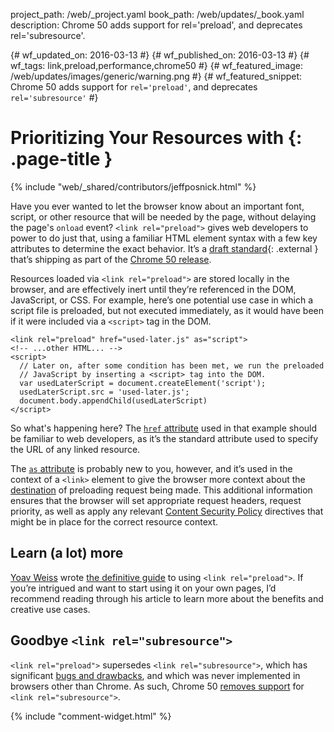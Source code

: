 project_path: /web/_project.yaml
book_path: /web/updates/_book.yaml
description: Chrome 50 adds support for rel='preload', and deprecates rel='subresource'.

{# wf_updated_on: 2016-03-13 #}
{# wf_published_on: 2016-03-13 #}
{# wf_tags: link,preload,performance,chrome50 #}
{# wf_featured_image: /web/updates/images/generic/warning.png #}
{# wf_featured_snippet: Chrome 50 adds support for <code>rel='preload'</code>, and deprecates <code>rel='subresource'</code> #}


# Prioritizing Your Resources with <link rel='preload'> {: .page-title }

{% include "web/_shared/contributors/jeffposnick.html" %}

Have you ever wanted to let the browser know about an important font, script, or
other resource that will be needed by the page, without delaying the page's
`onload` event? `<link rel="preload">` gives web developers to power to do just
that, using a familiar HTML element syntax with a few key attributes to
determine the exact behavior. It’s a
[draft standard](http://w3c.github.io/preload/){: .external } that’s shipping as part of the
[Chrome 50 release](https://www.chromestatus.com/feature/5757468554559488).

Resources loaded via `<link rel="preload">` are stored locally in the browser,
and are effectively inert until they’re referenced in the DOM, JavaScript, or
CSS. For example, here’s one potential use case in which a script file is
preloaded, but not executed immediately, as it would have been if it were
included via a `<script>` tag in the DOM.


    <link rel="preload" href="used-later.js" as="script">
    <!-- ...other HTML... -->
    <script>
      // Later on, after some condition has been met, we run the preloaded
      // JavaScript by inserting a <script> tag into the DOM.
      var usedLaterScript = document.createElement('script');
      usedLaterScript.src = 'used-later.js';	
      document.body.appendChild(usedLaterScript)
    </script>
    

So what's happening here? The [`href` attribute](https://developer.mozilla.org/en-US/docs/Web/HTML/Element/link#attr-href) used in that example should
be familiar to web developers, as it’s the standard attribute used to specify
the URL of any linked resource.

The [`as` attribute](https://w3c.github.io/preload/#widl-HTMLLinkElement-as) is
probably new to you, however, and it’s used in the context of a `<link>` element
to give the browser more context about the
[destination](https://fetch.spec.whatwg.org/#concept-request-destination) of
preloading request being made. This additional information ensures that the
browser will set appropriate request headers, request priority, as well as apply
any relevant [Content Security Policy](http://www.html5rocks.com/en/tutorials/security/content-security-policy/)
directives that might be in place for the correct resource context.

## Learn (a lot) more

[Yoav Weiss](https://twitter.com/yoavweiss) wrote
[the definitive guide](https://www.smashingmagazine.com/2016/02/preload-what-is-it-good-for/)
to using `<link rel="preload">`. If you’re intrigued and want to start using it
on your own pages, I’d recommend reading through his article to learn more about
the benefits and creative use cases.

## Goodbye `<link rel="subresource">`

`<link rel="preload">` supersedes `<link rel="subresource">`, which has
significant [bugs and drawbacks](https://www.smashingmagazine.com/2016/02/preload-what-is-it-good-for/#didnt-we-already-have-that), and
which was never implemented in browsers other than Chrome. As such, Chrome 50
[removes support](https://www.chromestatus.com/feature/6596598008119296) for
`<link rel="subresource">`.


{% include "comment-widget.html" %}
